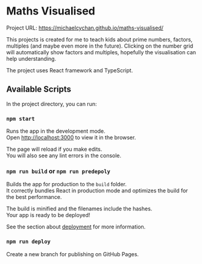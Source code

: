 # Maths Visualised

Project URL: https://michaelcychan.github.io/maths-visualised/  

This projects is created for me to teach kids about prime numbers, factors, multiples (and maybe even more in the future). Clicking on the number grid will automatically show factors and multiples, hopefully the visualisation can help understanding.

The project uses React framework and TypeScript.  

## Available Scripts

In the project directory, you can run:

### `npm start`

Runs the app in the development mode.\
Open [http://localhost:3000](http://localhost:3000) to view it in the browser.

The page will reload if you make edits.\
You will also see any lint errors in the console.

### `npm run build` or `npm run predepoly`

Builds the app for production to the `build` folder.\
It correctly bundles React in production mode and optimizes the build for the best performance.

The build is minified and the filenames include the hashes.\
Your app is ready to be deployed!

See the section about [deployment](https://facebook.github.io/create-react-app/docs/deployment) for more information.

### `npm run deploy`

Create a new branch for publishing on GitHub Pages.

